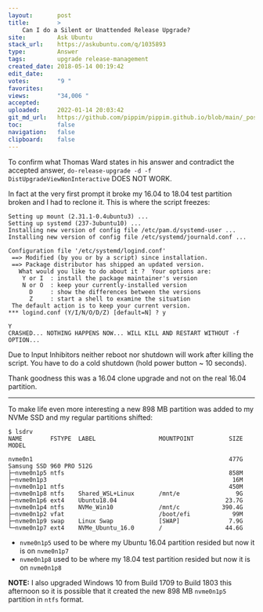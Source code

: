 ```yaml
---
layout:       post
title:        >
    Can I do a Silent or Unattended Release Upgrade?
site:         Ask Ubuntu
stack_url:    https://askubuntu.com/q/1035893
type:         Answer
tags:         upgrade release-management
created_date: 2018-05-14 00:19:42
edit_date:    
votes:        "9 "
favorites:    
views:        "34,006 "
accepted:     
uploaded:     2022-01-14 20:03:42
git_md_url:   https://github.com/pippim/pippim.github.io/blob/main/_posts/2018/2018-05-14-Can-I-do-a-Silent-or-Unattended-Release-Upgrade^.md
toc:          false
navigation:   false
clipboard:    false
---
```


To confirm what Thomas Ward states in his answer and contradict the accepted answer, `do-release-upgrade -d -f DistUpgradeViewNonInteractive` DOES NOT WORK.

In fact at the very first prompt it broke my 16.04 to 18.04 test partition broken and I had to reclone it. This is where the script freezes:

``` 
Setting up mount (2.31.1-0.4ubuntu3) ...
Setting up systemd (237-3ubuntu10) ...
Installing new version of config file /etc/pam.d/systemd-user ...
Installing new version of config file /etc/systemd/journald.conf ...

Configuration file '/etc/systemd/logind.conf'
 ==> Modified (by you or by a script) since installation.
 ==> Package distributor has shipped an updated version.
   What would you like to do about it ?  Your options are:
    Y or I  : install the package maintainer's version
    N or O  : keep your currently-installed version
      D     : show the differences between the versions
      Z     : start a shell to examine the situation
 The default action is to keep your current version.
*** logind.conf (Y/I/N/O/D/Z) [default=N] ? y

Y
CRASHED... NOTHING HAPPENS NOW... WILL KILL AND RESTART WITHOUT -f OPTION...

```

Due to Input Inhibitors neither reboot nor shutdown will work after killing the script. You have to do a cold shutdown (hold power button ~ 10 seconds).

Thank goodness this was a 16.04 clone upgrade and not on the real 16.04 partition.

----------


To make life even more interesting a new 898 MB partition was added to my NVMe SSD and my regular partitions shifted:

``` 
$ lsdrv
NAME        FSTYPE  LABEL                  MOUNTPOINT          SIZE MODEL

nvme0n1                                                        477G Samsung SSD 960 PRO 512G
├─nvme0n1p5 ntfs                                               858M 
├─nvme0n1p3                                                     16M 
├─nvme0n1p1 ntfs                                               450M 
├─nvme0n1p8 ntfs    Shared_WSL+Linux       /mnt/e                9G 
├─nvme0n1p6 ext4    Ubuntu18.04                               23.7G 
├─nvme0n1p4 ntfs    NVMe_Win10             /mnt/c            390.4G 
├─nvme0n1p2 vfat                           /boot/efi            99M 
├─nvme0n1p9 swap    Linux Swap             [SWAP]              7.9G 
└─nvme0n1p7 ext4    NVMe_Ubuntu_16.0       /                  44.6G 

```


- `nvme0n1p5` used to be where my Ubuntu 16.04 partition resided but now it is on `nvme0n1p7`
- `nvme0n1p8` used to be where my 18.04 test partition resided but now it is on `nvme0n1p8`

**NOTE:** I also upgraded Windows 10 from Build 1709 to Build 1803 this afternoon so it is possible that it created the new 898 MB `nvme0n1p5` partition in `ntfs` format.

